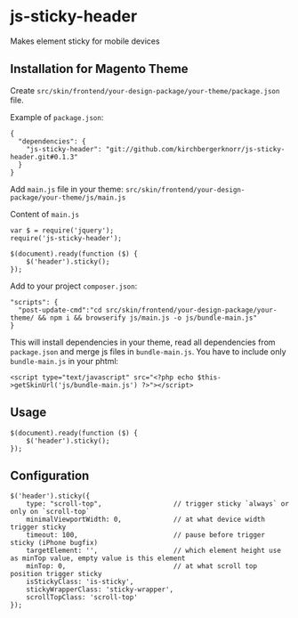# js-sticky-header

Makes element sticky for mobile devices

## Installation for Magento Theme

Create `src/skin/frontend/your-design-package/your-theme/package.json` file.

Example of `package.json`:

```
{
  "dependencies": {
    "js-sticky-header": "git://github.com/kirchbergerknorr/js-sticky-header.git#0.1.3"
  }
}
```

Add `main.js` file in your theme:
`src/skin/frontend/your-design-package/your-theme/js/main.js`

Content of `main.js`
```
var $ = require('jquery');
require('js-sticky-header');

$(document).ready(function ($) {
    $('header').sticky();
});
```

Add to your project `composer.json`:

```
"scripts": {
  "post-update-cmd":"cd src/skin/frontend/your-design-package/your-theme/ && npm i && browserify js/main.js -o js/bundle-main.js"
}
```

This will install dependencies in your theme, read all dependencies from `package.json` and merge js files in `bundle-main.js`.
You have to include only `bundle-main.js` in your phtml:

```
<script type="text/javascript" src="<?php echo $this->getSkinUrl('js/bundle-main.js') ?>"></script>
```

## Usage

    $(document).ready(function ($) {
        $('header').sticky();
    });
    
## Configuration

    $('header').sticky({
        type: "scroll-top",                  // trigger sticky `always` or only on `scroll-top`
        minimalViewportWidth: 0,             // at what device width trigger sticky
        timeout: 100,                        // pause before trigger sticky (iPhone bugfix)
        targetElement: '',                   // which element height use as minTop value, empty value is this element
        minTop: 0,                           // at what scroll top position trigger sticky
        isStickyClass: 'is-sticky',
        stickyWrapperClass: 'sticky-wrapper',
        scrollTopClass: 'scroll-top'
    });
